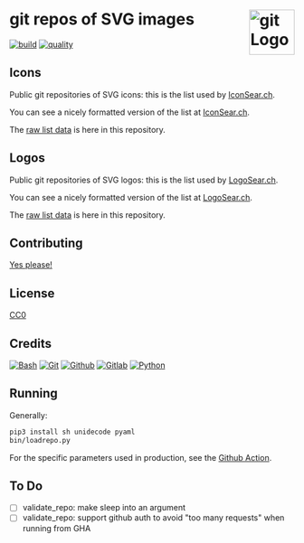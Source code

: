 # git repos of SVG images [<img alt="git Logo" src="https://www.vectorlogo.zone/logos/git-scm/git-scm-icon.svg" height="80" align="right" />](https://logosear.ch/)

[![build](https://github.com/VectorLogoZone/git-svg-icons/actions/workflows/release.yaml/badge.svg)](https://github.com/VectorLogoZone/git-svg-icons/actions/workflows/release.yaml)
[![quality](https://github.com/VectorLogoZone/git-svg-icons/actions/workflows/quality.yaml/badge.svg)](https://github.com/VectorLogoZone/git-svg-icons/actions/workflows/quality.yaml)

## Icons

Public git repositories of SVG icons: this is the list used by [IconSear.ch](https://iconsear.ch/).

You can see a nicely formatted version of the list at [IconSear.ch](https://iconsear.ch/sources/index.html).

The [raw list data](data/icons.yaml) is here in this repository.

## Logos

Public git repositories of SVG logos: this is the list used by [LogoSear.ch](https://logosear.ch/).

You can see a nicely formatted version of the list at [LogoSear.ch](https://logosear.ch/sources/index.html).

The [raw list data](data/logos.yaml) is here in this repository.

## Contributing

[Yes please!](CONTRIBUTING.md)

## License

[CC0](LICENSE.txt)

## Credits

[![Bash](https://www.vectorlogo.zone/logos/gnu_bash/gnu_bash-ar21.svg)](https://www.gnu.org/software/bash/ "Scripting")
[![Git](https://www.vectorlogo.zone/logos/git-scm/git-scm-ar21.svg)](https://git-scm.com/ "Version control")
[![Github](https://www.vectorlogo.zone/logos/github/github-ar21.svg)](https://github.com/ "Git Repositories")
[![Gitlab](https://www.vectorlogo.zone/logos/gitlab/gitlab-ar21.svg)](https://about.gitlab.com/ "Git Repositories")
[![Python](https://www.vectorlogo.zone/logos/python/python-ar21.svg)](https://www.python.org/ "data load script")

## Running

Generally:

```bash
pip3 install sh unidecode pyaml
bin/loadrepo.py
```

For the specific parameters used in production, see the [Github Action](.github/workflows/release.yaml).

## To Do

- [ ] validate_repo: make sleep into an argument
- [ ] validate_repo: support github auth to avoid "too many requests" when running from GHA

